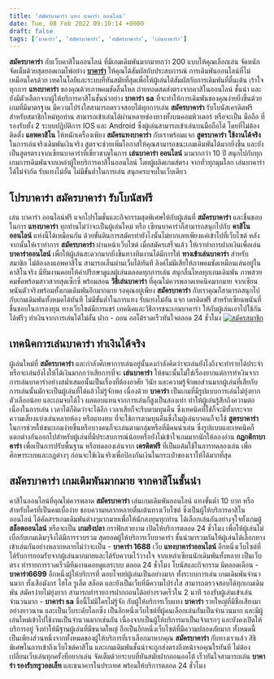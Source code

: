```yaml
---
title: 'สมัครบาคาร่า แทง บาคาร่า ออนไลน์'
date: Tue, 08 Feb 2022 09:10:14 +0000
draft: false
tags: ['บาคาร่า', 'สมัครบาคาร่า', 'สมัครบาคาร่า', 'เล่นบาคาร่า']
---
```


**สมัครบาคาร่า** กับเว็บคาสิโนออนไลน์ ที่มีเกมเดิมพันมากมายกว่า 200 แบบให้คุณเลือกเล่น จัดหนักจัดเต็มด้วยสุดยอดเกมไพ่อย่าง [**บาคาร่า**](/posts/) ให้คุณได้สัมผัสกับประสบการณ์ การเดิมพันออนไลน์ที่ไม่เหมือนใครด้วย เทคโนโลยีและระบบที่ทันสมัยที่สุดเพื่อให้ผู้เล่นได้สัมผัสกับการเดิมพันที่ตื่นเต้น เร้าใจทุกการ **แทงบาคาร่า** ของคุณด้วยภาพคมชัดลื่นไหล ถ่ายทอดสดส่งตรงจากคาสิโนออนไลน์ ชั้นนำ และยังมีตัวเลือกจากผู้ให้บริการคาสิโนชั้นนำอย่าง **บาคาร่า** **sa** ที่จะทำให้การเดิมพันของคุณง่ายยิ่งขึ้นด้วยเกมที่มีมาตรฐาน มีความโปร่งใสสามารถตรวจสอบได้ทุกการเล่น **สมัครบาคาร่า** รับโบนัสเครดิตฟรี สำหรับสมาชิกใหม่ทุกท่าน สามารถเข้าเล่นได้ผ่านหลายช่องทางทั้งบนคอมพิวเตอร์ หรือจะเป็น มือถือ ที่รองรับทั้ง 2 ระบบปฏิบัติการ IOS และ Android ซึ่งผู้เล่นสามารถเข้าเล่นบนมือถือได้ โดยที่ไม่ต้องติดตั้ง **แอพคาสิโน** ให้หนักเครื่องเพียง **สมัครแทงบาคาร่า** กับเราพร้อมแจก **สูตรบาคาร่า** **ใช้งานได้จริง** ในการเล่นจริงเดิมพันเงินจริง สูตรจะช่วยเพิ่มโอกาสให้คุณสามารถชนะเกมเดิมพันได้มากยิ่งขึ้น และยังเป็นสูตรตรงจากเซียนบาคาร่าที่เชี่ยวชาญในการ **เล่นบาคาร่า ออนไลน์** มามากกว่า 10 ปี สนุกไปกับทุกเกมการเดิมพันจากเหล่าผู้ใหบริการคาสิโนออนไลน์ โดยผู้ผลิดเกมส์ตรง จากทั่วทุกมุมโลก เล่นบาคาร่า ได้ไม่จำกัด รับแทงไม่อั้น ไม่มีขั้นต่ำในการเล่น สนุกครบจบในเว็บเดียว

**โปรบาคาร่า สมัครบาคาร่า รับโบนัสฟรี**
---------------------------------------

เล่น บาคาร่า ออนไลน์ฟรี แจกโปรโมชั่นและกิจกรรมสุดพิเศษให้กับผู้เล่นที่ **สมัครบาคาร่า** และชื่นชอบในการ **แทงบาคาร่า** ทุกท่านไม่ว่าจะเป็นผู้เล่นใหม่ หรือ เซียนบาคาร่าก็สามารถสนุกไปกับ **คาสิโนออนไลน์** แห่งนี้ได้เหมือนกัน ด้วยขั้นตินการสมัครทำยังไงนั้นไม่ยากเลยเพียงแค่เข้าไปที่เว็บไซต์ หลังจากนั้นให้เราทำการ **สมัครบาคาร่า** ผ่านหน้าเว็บไซต์ เมื่อสมัครเสร็จแล้ว ให้เราทำการฝากเงินเพื่อเล่น **บาคาร่าออนไลน์** เพื่อให้ผู้เล่นสะดวกมากยิ่งขึ้นทางทีมงานได้มีการให้ **ทางเข้าเล่นบาคาร่า** สำหรับสมาชิก ไม่ต้องลงแอพคาสิโน สามารถเล็นผ่านเว็บได้ทันที ลิงค์ไม่มีเสียให้ภาพคมชัดเหมือนเล่นอยู่ในคาสิโนจริง มีทีมงานคอยให้คำปรึกษาดูแลผู้เล่นตลอดทุกการเล่น สนุกลื่นไหลทุกเกมเดิมพัน ภาพสวยคมชัดพร้อมสาวสวยสุดเซ็กซี่ พร้อมสอน **วิธีเล่นบาคาร่า** ที่คุณไม่ควรพลาดเทคนิคมากมาย จากเซียนพนันตัวจริงพร้อมทั้งเกมเดิมพันอีกมากมาย รอคุณอยู่เพียง **สมัครบาคาร่า** กับเราคุณก็สามารถสนุกไปกับเกมเดิมพันทั้งหมดได้ทันที ไม่มีขั้นต่ำในการแทง รับแทงไม่อัน แจก เครดิตฟรี สำหรับเซียนพนันที่ชื่นชอบในการลงทุน ทางเว็บไซต์มีการแชร์ เทคนิคและวิธีการชนะเกมบาคาร่า ให้กับผู้เล่นเอาไปใช้กันได้ฟรีๆ ทำเงินจากการเล่นได้ไม่อั้น ฝาก - ถอน ออโต้รวดเร็วทันใจตลอด 24 ชั่วโมง [![สมัครสมาชิก](register-button.png)](https://member.ufarec.com/register/?s=avfreex24;lang=th)

**เทคนิคการเล่นบาคาร่า ทำเงินได้จริง**
--------------------------------------

ผู้เล่นใหม่ที่ **สมัครบาคาร่า** และกำลังศึกษาการเล่นอยู่นั้นคงกำลังคิดว่าจะเล่นยังไงถึงจะทำรายได้ประจำ หรือจะเล่นยังไงให้ได้เงินมากกว่าเสียการที่จะ **เล่นบาคาร่า** ให้ชนะนั้นไม่ใช่เรื่องยากแต่การทำเงินจากการเล่นบาคาร่าอย่างสม่ำเสมอนั้นเป็นเรื่องที่ต้องอาศัย วินัย และความรู้จักพอส่วนมากผู้เล่นที่เสียกับการเล่นนั้นมักจะเป็นผู้เล่นที่ได้แล้วไม่รู้จักพอ เนื่องด้วย **บาคาร่า** เป็นเกมที่มีรูปแบบการเล่นไม่ยุ่งยาก ตัวเลือกน้อย และเกมจบได้ไว ผลตอบแทนจากการเล่นก็สูงเป็นสองเท่า ทำให้ผู้เล่นรู้สึกถึงความต่อเนื่องในการเล่น เวลาได้ก็คิดว่าจะได้อีก เวลาเสียก็จะรีบตามทุนคืน ซึ่งเทคนิคที่ใช้ก็จะมีทั้งกระจายความเสี่ยงแบ่งเล่นหลายห้อง หรือแทงทบ ที่จะใช้การตามทุนคืนซึ่งในผู้เล่นบาคนก็จะใช้ **สูตรบาคาร่า** ในการช่วยให้ชนะเกมง่ายขึ้นหรือบางคนก็จะเล่นตามกลุ่มหรือที่มีคนนำเล่น ซึ่งรูปแบบและเทคนิคก็แตกต่างกันออกไปสำหรับผู้เล่นที่มีประสบการณ์น้อยหรือยังไม่เข้าใจเกมมากนักให้ลองอ่าน **กฎกติกาบาคาร่า** เพื่อเป็นการปรับพื้นฐาน หรือทดลองเล่นจาก **เครดิตฟรี** ที่เป็นแต้มใช้ในการทดลองเล่น เพื่อศึกษาระบบและกฎต่างๆ ก่อนจะใช้เงินจริงเพื่อป้องกันเงินในกระเป๋าของเราให้ได้มากที่สุด

**สมัครบาคาร่า เกมเดิมพันมากมาย จากคาสิโนชั้นนำ**
-------------------------------------------------

คาสิโนออนไลน์ที่คุณไม่ควรพลาด **สมัครบาคาร่า** เล่นเกมเดิมพันออนไลน์ แทงขั้นต่ำ 10 บาท หรือสำหรับใครที่เป็นคนเบื่อง่าย ชอบความหลากหลายตื่นเต้นทางเว็บไซต์ ซึ่งเป็นผู้ให้บริการคาสิโนออนไลน์ ได้คัดสรรเกมเดิมพันต่างๆมากมายเพื่อให้นักลงทุนทุกท่าน ได้เลือกเล่นกันอย่างจุใจทั้งเกมตู้ **สล็อตออนไลน์** หรือจะเป็น **เกมยิงปลา** กราฟิกสวยงาม เปิดให้บริการตลอด 24 ชั่วโมง เพื่อให้ผู้เล่นไม่เบื่อกับเกมเดิมๆจึงได้มีการรวบรวม สุดยอดผู้ให้บริการเว็บบาคาร่า ชั้นนำมารวมกันให้ผู้เล่นได้เลือกทางเข้าเล่นกันอย่างหลากหลายไม่ว่าจะเป็น - **บาคาร่า 1688** เว็บ **แทงบาคาร่าออนไลน์** อีกหนึ่งเว็บไซต์ที่ได้รับการยอมรับจากผู้เล่นมากมายและได้รับความไว้วางใจ จากเหล่าเซียนนักเดิมพันทั้งหลาย เป็นเว็บตรง ทำรายการรวดเร็วมีทีมงานคอยดูแลระบบ ตลอด 24 ชั่วโมง โบนัสและกิจกรรม มีตลอดเดือน - **บาคาร่า6699** อีกหนึ่งผู้ให้บริการที่ ตอบโจทย์ผู้เล่นเป็นอย่างมาก ทั้งระบบการเล่น เกมเดิมพันจำนวนมาก ทั้งเสือมังกร ไฮโล รูเล็ต สล็อต และยังเป็นเว็บที่มีความโปร่งใส สามารถตรวจสอบได้ทุกเกมเดิมพัน สมัครง่ายไม่ยุ่งยาก สามารถทำรายการฝากถอนได้อย่างรวดเร็วใน 2 นาที รองรับผู้เล่นเข้าเล่นจำนวนมาก - **บาคาร่า sa** ชื่อนี้ไม่มีใครไม่รู้จัก กับผู้ให้บริการเว็บแทง **บาคาร่า** รายใหญ่ที่มีชื่อเสียงมาอย่างยาวนาน และเป็นเว็บระดับโลกซึ่ง เป็นอีกหนึ่งเว็บไซต์ที่ผู้คนเลือกเล่นกันเป็นจำนวนมาก และมีผู้เล่นใหม่เข้าไปใช้งานเป็นจำนวนมากเช่นกัน เนื่องจากเป็นผู้ให้บริการมาเป็นเจ้าแรกๆ และยังคงเปิดให้บริการอยู่ จึงทำให้มีฐานผู้เล่นที่มีขนาดใหญ่ ถือเป็นอีกหนึ่งเว็บไซต์ที่มีความปลอดภัยมาก ทั้งหมดนี้เป็นเพียงส่วนหนึ่งจากทั้งหมดของผู้ให้บริการที่เราเลือกมาหากคุณ **สมัครบาคาร่า** กับทางเราแล้ว สิธิพิเศษในการเข้าถึงเว็บไซต์คาสิโน และเกมเดิมพันชั้นนำจะถูกส่งตรงถึงหน้าจอคุณใรทันที ไม่ต้องเปลี่ยนเว็บเล่นทุกครั้งที่อยากเล่น จัดเต็มด้วยระบบที่ทันสมัยฝากถอนออโต้ เร็วทันใจสามารถเล่น **บาคาร่า รองรับทรูวอลเล็ท** และธนาคารในประเทศ พร้อมให้บริการตลอด 24 ชั่วโมง